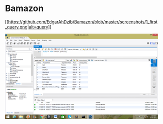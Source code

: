 # Bamazon

[[https://github.com/EdgarAhDzib/Bamazon/blob/master/screenshots/1_first_query.png|alt=query]]

![Alt text](/screenshots/1_first_query.png?raw=true "Optional Title")
